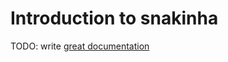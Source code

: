 # Introduction to snakinha

TODO: write [great documentation](http://jacobian.org/writing/what-to-write/)
